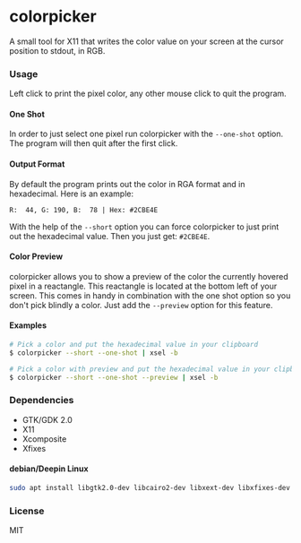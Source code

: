 # colorpicker

A small tool for X11 that writes the color value on your screen at the cursor
position to stdout, in RGB.

### Usage

Left click to print the pixel color, any other mouse click to quit the program.

#### One Shot

In order to just select one pixel run colorpicker with the `--one-shot` option.
The program will then quit after the first click.

#### Output Format

By default the program prints out the color in RGA format and in hexadecimal.
Here is an example:
```
R:  44, G: 190, B:  78 | Hex: #2CBE4E
```

With the help of the `--short` option you can force colorpicker to just
print out the hexadecimal value. Then you just get: `#2CBE4E`.

#### Color Preview

colorpicker allows you to show a preview of the color the currently hovered
pixel in a reactangle. This reactangle is located at the bottom left of your
screen.  This comes in handy in combination with the one shot option so you
don't pick blindly a color. Just add the `--preview` option for this feature.

#### Examples

```bash
# Pick a color and put the hexadecimal value in your clipboard
$ colorpicker --short --one-shot | xsel -b

# Pick a color with preview and put the hexadecimal value in your clipboard
$ colorpicker --short --one-shot --preview | xsel -b
```

### Dependencies

* GTK/GDK 2.0
* X11
* Xcomposite
* Xfixes
#### debian/Deepin Linux

```bash
sudo apt install libgtk2.0-dev libcairo2-dev libxext-dev libxfixes-dev libxcomposite-dev libx11-dev -y
```
### License

MIT

